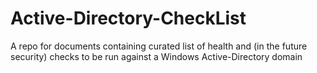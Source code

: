 # Active-Directory-CheckList
A repo for documents containing curated list of health and (in the future security) checks to be run against a Windows Active-Directory domain
